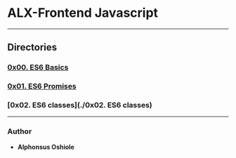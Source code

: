 # ALX-Frontend Javascript

---
## Directories

### [0x00. ES6 Basics](./0x00-ES6_basic)
### [0x01. ES6 Promises](./0x01-ES6_promise)
### [0x02. ES6 classes](./0x02. ES6 classes)






---
### Author
* **Alphonsus Oshiole**


